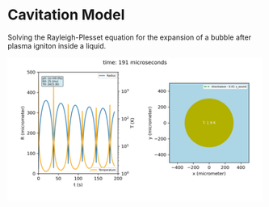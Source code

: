 # Cavitation Model

Solving the Rayleigh-Plesset equation for the expansion of a bubble after plasma igniton inside a liquid.

<img src="/bubble/Animationen/bubble.png" width="600"></img>
